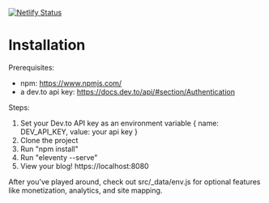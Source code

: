 [![Netlify Status](https://api.netlify.com/api/v1/badges/0d6b5c58-6319-48c4-975f-ec5df3e5c478/deploy-status)](https://app.netlify.com/sites/winstonpuckett/deploys)

# Installation
Prerequisites:
- npm: https://www.npmjs.com/
- a dev.to api key: https://docs.dev.to/api/#section/Authentication

Steps:
1. Set your Dev.to API key as an environment variable { name: DEV_API_KEY, value: your api key }
1. Clone the project
1. Run "npm install"
1. Run "eleventy --serve"
1. View your blog! https://localhost:8080

After you've played around, check out src/_data/env.js for optional features like monetization, analytics, and site mapping.
